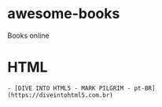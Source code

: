 # awesome-books
Books online

# HTML
	- [DIVE INTO HTML5 - MARK PILGRIM - pt-BR](https://diveintohtml5.com.br)